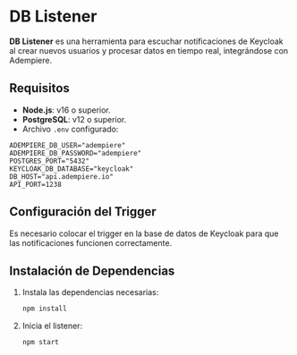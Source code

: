 # DB Listener

**DB Listener** es una herramienta para escuchar notificaciones de Keycloak al crear nuevos usuarios y procesar datos en tiempo real, integrándose con Adempiere.

## Requisitos

- **Node.js**: v16 o superior.
- **PostgreSQL**: v12 o superior.
- Archivo `.env` configurado:

```ADEMPIERE_DB_NAME="adempiere"
ADEMPIERE_DB_USER="adempiere"
ADEMPIERE_DB_PASSWORD="adempiere"
POSTGRES_PORT="5432"
KEYCLOAK_DB_DATABASE="keycloak"
DB_HOST="api.adempiere.io"
API_PORT=1238
```

## Configuración del Trigger

Es necesario colocar el trigger en la base de datos de Keycloak para que las notificaciones funcionen correctamente.

## Instalación de Dependencias

1. Instala las dependencias necesarias:
   ```bash
   npm install
   ```

2. Inicia el listener:
   ```bash
   npm start
